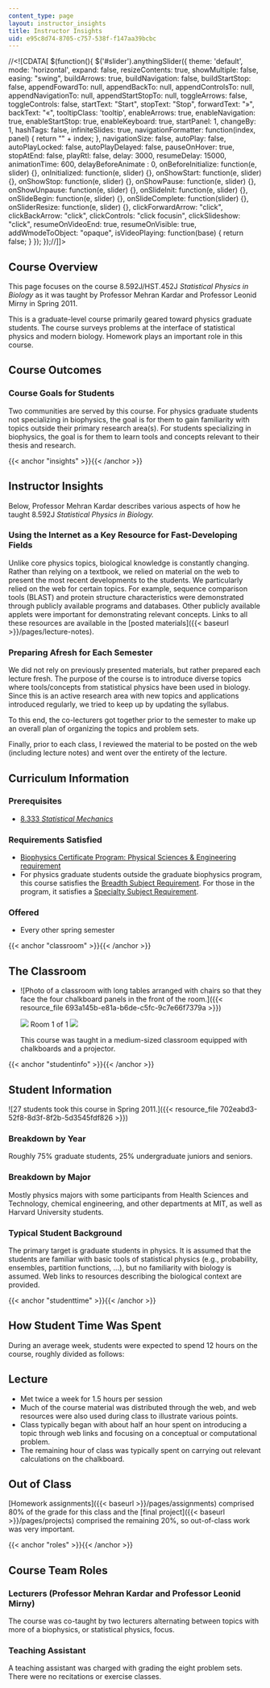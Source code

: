 ```yaml
---
content_type: page
layout: instructor_insights
title: Instructor Insights
uid: e95c8d74-8705-c757-538f-f147aa39bcbc
---
```


//\<!\[CDATA\[ $(function(){ $('#slider').anythingSlider({ theme: 'default', mode: 'horizontal', expand: false, resizeContents: true, showMultiple: false, easing: "swing", buildArrows: true, buildNavigation: false, buildStartStop: false, appendFowardTo: null, appendBackTo: null, appendControlsTo: null, appendNavigationTo: null, appendStartStopTo: null, toggleArrows: false, toggleControls: false, startText: "Start", stopText: "Stop", forwardText: "&raquo;", backText: "&laquo;", tooltipClass: 'tooltip', enableArrows: true, enableNavigation: true, enableStartStop: true, enableKeyboard: true, startPanel: 1, changeBy: 1, hashTags: false, infiniteSlides: true, navigationFormatter: function(index, panel) { return "" + index; }, navigationSize: false, autoPlay: false, autoPlayLocked: false, autoPlayDelayed: false, pauseOnHover: true, stopAtEnd: false, playRtl: false, delay: 3000, resumeDelay: 15000, animationTime: 600, delayBeforeAnimate : 0, onBeforeInitialize: function(e, slider) {}, onInitialized: function(e, slider) {}, onShowStart: function(e, slider) {}, onShowStop: function(e, slider) {}, onShowPause: function(e, slider) {}, onShowUnpause: function(e, slider) {}, onSlideInit: function(e, slider) {}, onSlideBegin: function(e, slider) {}, onSlideComplete: function(slider) {}, onSliderResize: function(e, slider) {}, clickForwardArrow: "click", clickBackArrow: "click", clickControls: "click focusin", clickSlideshow: "click", resumeOnVideoEnd: true, resumeOnVisible: true, addWmodeToObject: "opaque", isVideoPlaying: function(base) { return false; } }); });//\]\]>

Course Overview
---------------

This page focuses on the course 8.592J/HST.452J _Statistical Physics in Biology_ as it was taught by Professor Mehran Kardar and Professor Leonid Mirny in Spring 2011.

This is a graduate-level course primarily geared toward physics graduate students. The course surveys problems at the interface of statistical physics and modern biology. Homework plays an important role in this course.

Course Outcomes
---------------

### Course Goals for Students

Two communities are served by this course. For physics graduate students not specializing in biophysics, the goal is for them to gain familiarity with topics outside their primary research area(s). For students specializing in biophysics, the goal is for them to learn tools and concepts relevant to their thesis and research.

{{< anchor "insights" >}}{{< /anchor >}}

Instructor Insights
-------------------

Below, Professor Mehran Kardar describes various aspects of how he taught 8.592J _Statistical Physics in Biology._

### Using the Internet as a Key Resource for Fast-Developing Fields

Unlike core physics topics, biological knowledge is constantly changing. Rather than relying on a textbook, we relied on material on the web to present the most recent developments to the students. We particularly relied on the web for certain topics. For example, sequence comparison tools (BLAST) and protein structure characteristics were demonstrated through publicly available programs and databases. Other publicly available applets were important for demonstrating relevant concepts. Links to all these resources are available in the [posted materials]({{< baseurl >}}/pages/lecture-notes).

### Preparing Afresh for Each Semester

We did not rely on previously presented materials, but rather prepared each lecture fresh. The purpose of the course is to introduce diverse topics where tools/concepts from statistical physics have been used in biology. Since this is an active research area with new topics and applications introduced regularly, we tried to keep up by updating the syllabus.

To this end, the co-lecturers got together prior to the semester to make up an overall plan of organizing the topics and problem sets.

Finally, prior to each class, I reviewed the material to be posted on the web (including lecture notes) and went over the entirety of the lecture.

Curriculum Information
----------------------

### Prerequisites

*   [8.333 _Statistical Mechanics_](/courses/8-333-statistical-mechanics-i-statistical-mechanics-of-particles-fall-2013)

### Requirements Satisfied

*   [Biophysics Certificate Program: Physical Sciences & Engineering requirement](http://biophysics.mit.edu/MIT_Biophysics/Certificate_Program.html)
*   For physics graduate students outside the graduate biophysics program, this course satisfies the [Breadth Subject Requirement](http://web.mit.edu/physics/current/graduate/doctoral.html#breadth). For those in the program, it satisfies a [Specialty Subject Requirement](http://web.mit.edu/physics/current/graduate/doctoral.html#specialty).

### Offered

*   Every other spring semester

{{< anchor "classroom" >}}{{< /anchor >}}

The Classroom
-------------

*   ![Photo of a classroom with long tables arranged with chairs so that they face the four chalkboard panels in the front of the room.]({{< resource_file 693a145b-e81a-b6de-c5fc-9c7e66f7379a >}})
    
    ![](/images/educator/classroom_prev_dim.png) Room 1 of 1 ![](/images/educator/classroom_next_dim.png)
    
      
    
    This course was taught in a medium-sized classroom equipped with chalkboards and a projector.
    

{{< anchor "studentinfo" >}}{{< /anchor >}}

Student Information
-------------------

![27 students took this course in Spring 2011.]({{< resource_file 702eabd3-52f8-8d3f-8f2b-5d3545fdf826 >}})

### Breakdown by Year

Roughly 75% graduate students, 25% undergraduate juniors and seniors.

### Breakdown by Major

Mostly physics majors with some participants from Health Sciences and Technology, chemical engineering, and other departments at MIT, as well as Harvard University students.

### Typical Student Background

The primary target is graduate students in physics. It is assumed that the students are familiar with basic tools of statistical physics (e.g., probability, ensembles, partition functions, ...), but no familiarity with biology is assumed. Web links to resources describing the biological context are provided.

{{< anchor "studenttime" >}}{{< /anchor >}}

How Student Time Was Spent
--------------------------

During an average week, students were expected to spend 12 hours on the course, roughly divided as follows:

Lecture
-------

*   Met twice a week for 1.5 hours per session
*   Much of the course material was distributed through the web, and web resources were also used during class to illustrate various points.
*   Class typically began with about half an hour spent on introducing a topic through web links and focusing on a conceptual or computational problem.
*   The remaining hour of class was typically spent on carrying out relevant calculations on the chalkboard.

Out of Class
------------

[Homework assignments]({{< baseurl >}}/pages/assignments) comprised 80% of the grade for this class and the [final project]({{< baseurl >}}/pages/projects) comprised the remaining 20%, so out-of-class work was very important.

{{< anchor "roles" >}}{{< /anchor >}}

Course Team Roles
-----------------

### Lecturers (Professor Mehran Kardar and Professor Leonid Mirny)

The course was co-taught by two lecturers alternating between topics with more of a biophysics, or statistical physics, focus.

### Teaching Assistant

A teaching assistant was charged with grading the eight problem sets. There were no recitations or exercise classes.